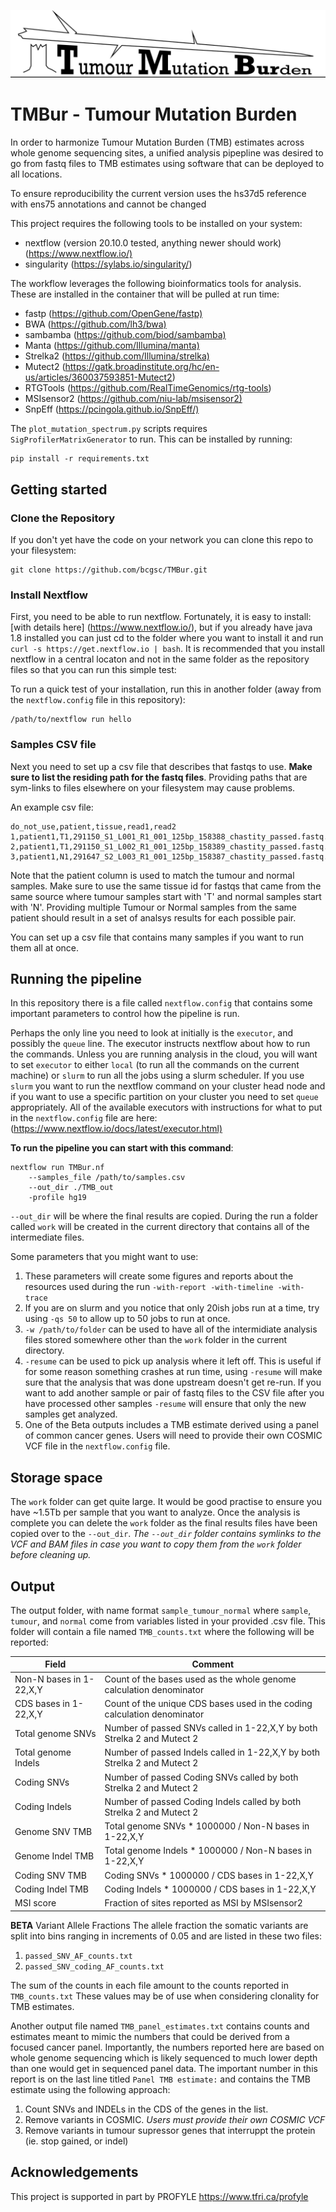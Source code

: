 ![TMBur_image](./TMB2.png)

# TMBur - Tumour Mutation Burden

In order to harmonize Tumour Mutation Burden (TMB) estimates across whole genome sequencing sites, a unified analysis pipepline was desired to go from fastq files to TMB estimates using software that can be deployed to all locations.

To ensure reproducibility the current version uses the hs37d5 reference with ens75 annotations and cannot be changed

This project requires the following tools to be installed on your system:

+ nextflow (version 20.10.0 tested, anything newer should work) (<https://www.nextflow.io/)>
+ singularity (<https://sylabs.io/singularity/>)

The workflow leverages the following bioinformatics tools for analysis. These are installed in the container that will be pulled at run time:

+ fastp (<https://github.com/OpenGene/fastp)>
+ BWA (<https://github.com/lh3/bwa)>
+ sambamba (<https://github.com/biod/sambamba)>
+ Manta (<https://github.com/Illumina/manta)>
+ Strelka2 (<https://github.com/Illumina/strelka)>
+ Mutect2 (<https://gatk.broadinstitute.org/hc/en-us/articles/360037593851-Mutect2>)
+ RTGTools (<https://github.com/RealTimeGenomics/rtg-tools>)
+ MSIsensor2 (<https://github.com/niu-lab/msisensor2)>
+ SnpEff (<https://pcingola.github.io/SnpEff/)>

The `plot_mutation_spectrum.py` scripts requires `SigProfilerMatrixGenerator` to run. This can be installed by running:

```shell
pip install -r requirements.txt
```

## Getting started

### Clone the Repository

If you don't yet have the code on your network you can clone this repo to your filesystem:

```shell
git clone https://github.com/bcgsc/TMBur.git
```

### Install Nextflow

First, you need to be able to run nextflow. Fortunately, it is easy to install: [with details here] (<https://www.nextflow.io/>), but if you already have java 1.8 installed you can just cd to the folder where you want to install it and run `curl -s https://get.nextflow.io | bash`. It is recommended that you install nextflow in a central locaton and not in the same folder as the repository files so that you can run this simple test:

To run a quick test of your installation, run this in another folder (away from the `nextflow.config` file in this repository):

```shell
/path/to/nextflow run hello
```

### Samples CSV file

Next you need to set up a csv file that describes that fastqs to use. **Make sure to list the residing path for the fastq files**. Providing paths that are sym-links to files elsewhere on your filesystem may cause problems.

An example csv file:

```shell
do_not_use,patient,tissue,read1,read2
1,patient1,T1,291150_S1_L001_R1_001_125bp_158388_chastity_passed.fastq.gz,291150_S1_L001_R2_001_125bp_158388_chastity_passed.fastq.gz
2,patient1,T1,291150_S1_L002_R1_001_125bp_158389_chastity_passed.fastq.gz,291150_S1_L002_R2_001_125bp_158389_chastity_passed.fastq.gz
3,patient1,N1,291647_S2_L003_R1_001_125bp_158387_chastity_passed.fastq.gz,291647_S2_L003_R2_001_125bp_158387_chastity_passed.fastq.gz
```

Note that the patient column is used to match the tumour and normal samples. Make sure to use the same tissue id for fastqs that came from the same source where tumour samples start with 'T' and normal samples start with 'N'. Providing multiple Tumour or Normal samples from the same patient should result in a set of analsys results for each possible pair.

You can set up a csv file that contains many samples if you want to run them all at once.

## Running the pipeline

In this repository there is a file called `nextflow.config` that contains some important parameters to control how the pipeline is run.

Perhaps the only line you need to look at initially is the `executor`, and possibly the `queue` line. The executor instructs nextflow about how to run the commands. Unless you are running analysis in the cloud, you will want to set `executor` to either `local` (to run all the commands on the current machine) or `slurm` to run all the jobs using a slurm scheduler. If you use `slurm` you want to run the nextflow command on your cluster head node and if you want to use a specific partition on your cluster you need to set `queue` appropriately. All of the available executors with instructions for what to put in the `nextflow.config` file are here: (<https://www.nextflow.io/docs/latest/executor.html)>

**To run the pipeline you can start with this command**:

```shell
nextflow run TMBur.nf
    --samples_file /path/to/samples.csv
    --out_dir ./TMB_out
    -profile hg19
```

`--out_dir` will be where the final results are copied. During the run a folder called `work` will be created in the current directory that contains all of the intermediate files.

Some parameters that you might want to use:

1. These parameters will create some figures and reports about the resources used during the run `-with-report -with-timeline -with-trace`
2. If you are on slurm and you notice that only 20ish jobs run at a time, try using `-qs 50` to allow up to 50 jobs to run at once.
3. `-w /path/to/folder` can be used to have all of the intermidiate analysis files stored somewhere other than the `work` folder in the current directory.
4. `-resume` can be used to pick up analysis where it left off. This is useful if for some reason something crashes at run time, using `-resume` will make sure that the analysis that was done upstream doesn't get re-run. If you want to add another sample or pair of fastq files to the CSV file after you have processed other samples `-resume` will ensure that only the new samples get analyzed.
5. One of the Beta outputs includes a TMB estimate derived using a panel of common cancer genes. Users will need to provide their own COSMIC VCF file in the `nextflow.config` file.

## Storage space

The `work` folder can get quite large. It would be good practise to ensure you have ~1.5Tb per sample that you want to analyze. Once the analysis is complete you can delete the `work` folder as the final results files have been copied over to the `--out_dir`. *The `--out_dir` folder contains symlinks to the VCF and BAM files in case you want to copy them from the `work` folder before cleaning up.*

## Output

The output folder, with name format `sample_tumour_normal` where `sample`, `tumour`, and `normal` come from variables listed in your provided .csv file. This folder will contain a file named `TMB_counts.txt` where the following will be reported:

Field                   | Comment
----------------------- | -------------------------------------------------------------------------
Non-N bases in 1-22,X,Y | Count of the bases used as the whole genome calculation denominator
CDS bases in 1-22,X,Y   | Count of the unique CDS bases used in the coding calculation denominator
Total genome SNVs       | Number of passed SNVs called in 1-22,X,Y by both Strelka 2 and Mutect 2
Total genome Indels     | Number of passed Indels called in 1-22,X,Y by both Strelka 2 and Mutect 2
Coding SNVs             | Number of passed Coding SNVs called by both Strelka 2 and Mutect 2
Coding Indels           | Number of passed Coding Indels called by both Strelka 2 and Mutect 2
Genome SNV TMB          | Total genome SNVs * 1000000 / Non-N bases in 1-22,X,Y
Genome Indel TMB        | Total genome Indels * 1000000 / Non-N bases in 1-22,X,Y
Coding SNV TMB          | Coding SNVs * 1000000 / CDS bases in 1-22,X,Y
Coding Indel TMB        | Coding Indels * 1000000 / CDS bases in 1-22,X,Y
MSI score               | Fraction of sites reported as MSI by MSIsensor2

**BETA** Variant Allele Fractions
The allele fraction the somatic variants are split into bins ranging in increments of 0.05 and are listed in these two files:

1. `passed_SNV_AF_counts.txt`
2. `passed_SNV_coding_AF_counts.txt`

The sum of the counts in each file amount to the counts reported in `TMB_counts.txt` These values may be of use when considering clonality for TMB estimates.

Another output file named `TMB_panel_estimates.txt` contains counts and estimates meant to mimic the numbers that could be derived from a focused cancer panel. Importantly, the numbers reported here are based on whole genome sequencing which is likely sequenced to much lower depth than one would get in sequenced panel data. The important number in this report is on the last line titled `Panel TMB estimate:` and contains the TMB estimate using the following approach:

1. Count SNVs and INDELs in the CDS of the genes in the list.
2. Remove variants in COSMIC. *Users must provide their own COSMIC VCF*
3. Remove variants in tumour supressor genes that interruppt the protein (ie. stop gained, or indel)

## Acknowledgements

This project is supported in part by PROFYLE <https://www.tfri.ca/profyle>
